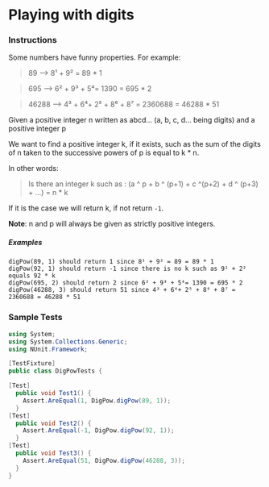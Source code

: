 # Playing with digits

### Instructions
Some numbers have funny properties. For example:

> 89 --> 8¹ + 9² = 89 * 1

> 695 --> 6² + 9³ + 5⁴= 1390 = 695 * 2

> 46288 --> 4³ + 6⁴+ 2⁵ + 8⁶ + 8⁷ = 2360688 = 46288 * 51

Given a positive integer n written as abcd... (a, b, c, d... being digits) and a positive integer p

We want to find a positive integer k, if it exists, such as the sum of the digits of n taken to the successive powers 
of p is equal to k * n.

In other words:
> Is there an integer k such as : (a ^ p + b ^ (p+1) + c ^(p+2) + d ^ (p+3) + ...) = n * k


If it is the case we will return k, if not return `-1`.

**Note**: n and p will always be given as strictly positive integers.

##### Examples
```
digPow(89, 1) should return 1 since 8¹ + 9² = 89 = 89 * 1
digPow(92, 1) should return -1 since there is no k such as 9¹ + 2² equals 92 * k
digPow(695, 2) should return 2 since 6² + 9³ + 5⁴= 1390 = 695 * 2
digPow(46288, 3) should return 51 since 4³ + 6⁴+ 2⁵ + 8⁶ + 8⁷ = 2360688 = 46288 * 51
```

### Sample Tests
```csharp
using System;
using System.Collections.Generic;
using NUnit.Framework;

[TestFixture]
public class DigPowTests {

[Test]
  public void Test1() {
    Assert.AreEqual(1, DigPow.digPow(89, 1));
  }
[Test]
  public void Test2() {
    Assert.AreEqual(-1, DigPow.digPow(92, 1));
  }
[Test]
  public void Test3() {
    Assert.AreEqual(51, DigPow.digPow(46288, 3));
  }
}

```